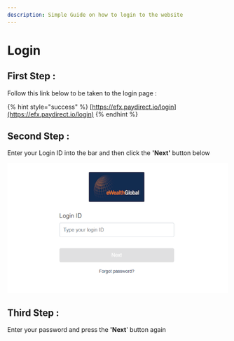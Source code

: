 ```yaml
---
description: Simple Guide on how to login to the website
---
```


# Login

## First Step : 

Follow this link below to be taken to the login page : 

{% hint style="success" %}
[https://efx.paydirect.io/login](https://efx.paydirect.io/login)
{% endhint %}

## Second Step : 

Enter your Login ID into the bar and then click the **'Next'** button below

![](../.gitbook/assets/image.png)

## Third Step : 

Enter your password and press the **'Next**' button again

